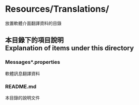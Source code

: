 # Resources/Translations/
放置軟體介面翻譯資料的目錄

## 本目錄下的項目說明<br />Explanation of items under this directory
### Messages*.properties
軟體訊息翻譯資料

### README.md
本目錄的說明文件
